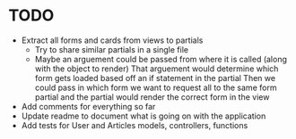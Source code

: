 # TODO
* Extract all forms and cards from views to partials
  * Try to share similar partials in a single file
  * Maybe an arguement could be passed from where it is called (along with the object to render)
    That arguement would determine which form gets loaded based off an if statement in the partial
    Then we could pass in which form we want to request all to the same form partial
     and the partial would render the correct form in the view
* Add comments for everything so far
* Update readme to document what is going on with the application
* Add tests for User and Articles models, controllers, functions